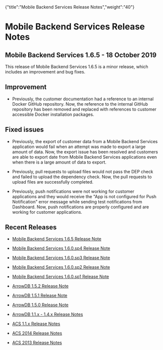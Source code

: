 {"title":"Mobile Backend Services Release Notes","weight":"40"} 

# Mobile Backend Services Release Notes

## Mobile Backend Services 1.6.5 - 18 October 2019

This release of Mobile Backend Services 1.6.5 is a minor release, which includes an improvement and bug fixes.

## Improvement

*   Previously, the customer documentation had a reference to an internal Docker GitHub repository. Now, the reference to the internal GitHub repository has been removed and replaced with references to customer accessible Docker installation packages.
    

## Fixed issues

*   Previously, the export of customer data from a Mobile Backend Services application would fail when an attempt was made to export a large amount of data. Now, the export issue has been resolved and customers are able to export date from Mobile Backend Services applications even when there is a large amount of data to export.
    
*   Previously, pull requests to upload files would not pass the DEP check and failed to upload the dependency check. Now, the pull requests to upload files are successfully completed.
    
*   Previously, push notifications were not working for customer applications and they would receive the "App is not configured for Push Notification" error message while sending test notifications from Dashboard. Now, push notifications are properly configured and are working for customer applications.
    

## Recent Releases

*   [Mobile Backend Services 1.6.5 Release Note](/docs/appc/Mobile_Backend_Services/Mobile_Backend_Services_Release_Notes/Mobile_Backend_Services_1.6.5_Release_Note/)
    
*   [Mobile Backend Services 1.6.0.sp4 Release Note](/docs/appc/Mobile_Backend_Services/Mobile_Backend_Services_Release_Notes/Mobile_Backend_Services_1.6.0.sp4_Release_Note/)
    
*   [Mobile Backend Services 1.6.0.sp3 Release Note](/docs/appc/Mobile_Backend_Services/Mobile_Backend_Services_Release_Notes/Mobile_Backend_Services_1.6.0.sp3_Release_Note/)
    
*   [Mobile Backend Services 1.6.0.sp2 Release Note](/docs/appc/Mobile_Backend_Services/Mobile_Backend_Services_Release_Notes/Mobile_Backend_Services_1.6.0.sp2_Release_Note/)
    
*   [Mobile Backend Services 1.6.0.sp1 Release Note](/docs/appc/Mobile_Backend_Services/Mobile_Backend_Services_Release_Notes/Mobile_Backend_Services_1.6.0.sp1_Release_Note/)
    
*   [ArrowDB 1.5.2 Release Note](/docs/appc/Mobile_Backend_Services/Mobile_Backend_Services_Release_Notes/ArrowDB_1.5.2_Release_Note/)
    
*   [ArrowDB 1.5.1 Release Note](/docs/appc/Mobile_Backend_Services/Mobile_Backend_Services_Release_Notes/ArrowDB_1.5.1_Release_Note/)
    
*   [ArrowDB 1.5.0 Release Note](/docs/appc/Mobile_Backend_Services/Mobile_Backend_Services_Release_Notes/ArrowDB_1.5.0_Release_Note/)
    
*   [ArrowDB 1.1.x - 1.4.x Release Notes](/docs/appc/Mobile_Backend_Services/Mobile_Backend_Services_Release_Notes/ArrowDB_1.1.x_-_1.4.x_Release_Notes/)
    
*   [ACS 1.1.x Release Notes](/docs/appc/Mobile_Backend_Services/Mobile_Backend_Services_Release_Notes/ACS_1.1.x_Release_Notes/)
    
*   [ACS 2014 Release Notes](/docs/appc/Mobile_Backend_Services/Mobile_Backend_Services_Release_Notes/ACS_2014_Release_Notes/)
    
*   [ACS 2013 Release Notes](/docs/appc/Mobile_Backend_Services/Mobile_Backend_Services_Release_Notes/ACS_2013_Release_Notes/)